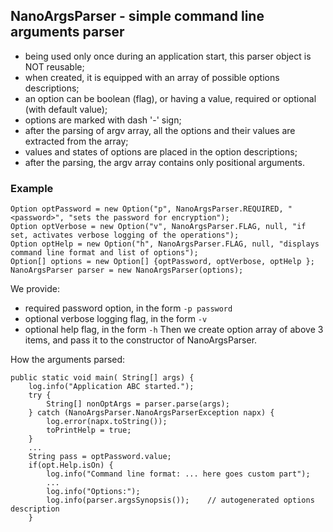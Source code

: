 ## NanoArgsParser - simple command line arguments parser

- being used only once during an application start, this parser object is NOT reusable;
- when created, it is equipped with an array of possible options descriptions;
- an option can be boolean (flag), or having a value, required or optional (with default value);
- options are marked with dash '-' sign;
- after the parsing of argv array, all the options and their values are extracted from the array;
- values and states of options are placed in the option descriptions;
- after the parsing, the argv array contains only positional arguments.

### Example
```
Option optPassword = new Option("p", NanoArgsParser.REQUIRED, "<password>", "sets the password for encryption");
Option optVerbose = new Option("v", NanoArgsParser.FLAG, null, "if set, activates verbose logging of the operations");
Option optHelp = new Option("h", NanoArgsParser.FLAG, null, "displays command line format and list of options");
Option[] options = new Option[] {optPassword, optVerbose, optHelp };
NanoArgsParser parser = new NanoArgsParser(options);
```
We provide:
- required password option, in the form ```-p password```
- optional verbose logging flag, in the form ```-v```
- optional help flag, in the form ```-h```
Then we create option array of above 3 items, and pass it to the constructor of NanoArgsParser.

How the arguments parsed:
```
public static void main( String[] args) {
    log.info("Application ABC started.");
    try {
        String[] nonOptArgs = parser.parse(args);
    } catch (NanoArgsParser.NanoArgsParserException napx) {
        log.error(napx.toString());
        toPrintHelp = true;
    }
    ...
    String pass = optPassword.value;
    if(opt.Help.isOn) {
        log.info("Command line format: ... here goes custom part");
        ...
        log.info("Options:");
        log.info(parser.argsSynopsis());    // autogenerated options description
    }
```
